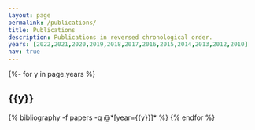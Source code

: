 ```yaml
---
layout: page
permalink: /publications/
title: Publications
description: Publications in reversed chronological order. 
years: [2022,2021,2020,2019,2018,2017,2016,2015,2014,2013,2012,2010]
nav: true
---
```

<!-- _pages/publications.md -->
<div class="publications">

{%- for y in page.years %}
  <h2 class="year">{{y}}</h2>
  {% bibliography -f papers -q @*[year={{y}}]* %}
{% endfor %}

</div>